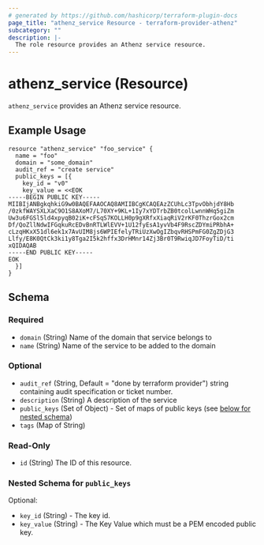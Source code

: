 ```yaml
---
# generated by https://github.com/hashicorp/terraform-plugin-docs
page_title: "athenz_service Resource - terraform-provider-athenz"
subcategory: ""
description: |-
  The role resource provides an Athenz service resource.
---
```


# athenz_service (Resource)


`athenz_service` provides an Athenz service resource.

## Example Usage

```hcl
resource "athenz_service" "foo_service" {
  name = "foo"
  domain = "some_domain"
  audit_ref = "create service"
  public_keys = [{
    key_id = "v0"
    key_value = <<EOK
-----BEGIN PUBLIC KEY-----
MIIBIjANBgkqhkiG9w0BAQEFAAOCAQ8AMIIBCgKCAQEAzZCUhLc3TpvObhjdY8Hb
/0zkfWAYSXLXaC9O1S8AXoM7/L70XY+9KL+1Iy7xYDTrbZB0tcolLwnnWHq5giZm
Uw3u6FGSl5ld4xpyqB02iK+cFSqS7KOLLH0p9gXRfxXiaqRiV2rKF0ThzrGox2cm
Df/QoZllNdwIFGqkuRcEDvBnRTLWlEVV+1U12fyEsA1yvVb4F9RscZDYmiPRbhA+
cLzqHKxX51dl6ek1x7AvUIM8js6WPIEfelyTRiUzXwOgIZbqvRHSPmFG0ZgZDjG3
Llfy/E8K0QtCk3ki1y8Tga2I5k2hffx3DrHMnr14Zj3Br0T9RwiqJD7FoyTiD/ti
xQIDAQAB
-----END PUBLIC KEY-----
EOK
  }]
}
```

<!-- schema generated by tfplugindocs -->
## Schema

### Required

- `domain` (String) Name of the domain that service belongs to
- `name` (String) Name of the service to be added to the domain

### Optional

- `audit_ref` (String, Default = "done by terraform provider")  string containing audit specification or ticket number.
- `description` (String) A description of the service
- `public_keys` (Set of Object) - Set of maps of public keys (see [below for nested schema](#nestedatt--public_keys))
- `tags` (Map of String)

### Read-Only

- `id` (String) The ID of this resource.

<a id="nestedatt--public_keys"></a>
### Nested Schema for `public_keys`

Optional:

- `key_id` (String) - The key id.
- `key_value` (String) - The Key Value which must be a PEM encoded public key.
